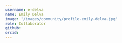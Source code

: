 ```yaml
---
username: e-delva
name: Emily Delva
image: '/images/community/profile-emily-delva.jpg'
role: Collaborator
github: 
orcid:
---
```

